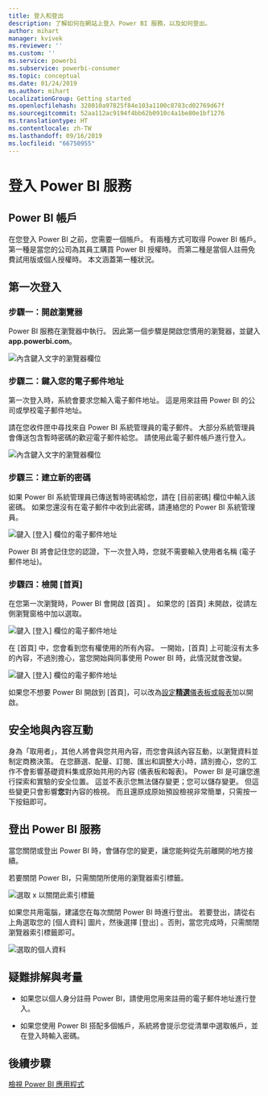 ```yaml
---
title: 登入和登出
description: 了解如何在網站上登入 Power BI 服務，以及如何登出。
author: mihart
manager: kvivek
ms.reviewer: ''
ms.custom: ''
ms.service: powerbi
ms.subservice: powerbi-consumer
ms.topic: conceptual
ms.date: 01/24/2019
ms.author: mihart
LocalizationGroup: Getting started
ms.openlocfilehash: 328010a97825f84e103a1100c8783cd02769d67f
ms.sourcegitcommit: 52aa112ac9194f4bb62b0910c4a1be80e1bf1276
ms.translationtype: HT
ms.contentlocale: zh-TW
ms.lasthandoff: 09/16/2019
ms.locfileid: "66750955"
---
```

# <a name="sign-in-to-power-bi-service"></a>登入 Power BI 服務

## <a name="power-bi-accounts"></a>Power BI 帳戶
在您登入 Power BI 之前，您需要一個帳戶。 有兩種方式可取得 Power BI 帳戶。 第一種是當您的公司為其員工購買 Power BI 授權時。 而第二種是當個人註冊免費試用版或個人授權時。 本文涵蓋第一種狀況。

## <a name="sign-in-for-the-first-time"></a>第一次登入

### <a name="step-one-open-a-browser"></a>步驟一：開啟瀏覽器
Power BI 服務在瀏覽器中執行。  因此第一個步驟是開啟您慣用的瀏覽器，並鍵入 **app.powerbi.com**。

![內含鍵入文字的瀏覽器欄位](media/end-user-sign-in/power-bi-sign-in.png)

### <a name="step-two-type-your-email-address"></a>步驟二：鍵入您的電子郵件地址
第一次登入時，系統會要求您輸入電子郵件地址。  這是用來註冊 Power BI 的公司或學校電子郵件地址。  

請在您收件匣中尋找來自 Power BI 系統管理員的電子郵件。 大部分系統管理員會傳送包含暫時密碼的歡迎電子郵件給您。 請使用此電子郵件帳戶進行登入。 

![內含鍵入文字的瀏覽器欄位](media/end-user-sign-in/power-bi-email2.png)


 
### <a name="step-three-create-a-new-password"></a>步驟三：建立新的密碼
如果 Power BI 系統管理員已傳送暫時密碼給您，請在 [目前密碼]  欄位中輸入該密碼。 如果您還沒有在電子郵件中收到此密碼，請連絡您的 Power BI 系統管理員。

![鍵入 [登入] 欄位的電子郵件地址](media/end-user-sign-in/power-bi-login2.png)

Power BI 將會記住您的認證，下一次登入時，您就不需要輸入使用者名稱 (電子郵件地址)。 

### <a name="step-four-review-your-home-page"></a>步驟四：檢閱 [首頁]
在您第一次瀏覽時，Power BI 會開啟 [首頁]  。 如果您的 [首頁]  未開啟，從請左側瀏覽窗格中加以選取。 

![鍵入 [登入] 欄位的電子郵件地址](media/end-user-sign-in/power-bi-home-select.png)

在 [首頁] 中，您會看到您有權使用的所有內容。 一開始，[首頁] 上可能沒有太多的內容，不過別擔心，當您開始與同事使用 Power BI 時，此情況就會改變。 

![鍵入 [登入] 欄位的電子郵件地址](media/end-user-sign-in/power-bi-home2.png)

如果您不想要 Power BI 開啟到 [首頁]，可以改為[設定**精選**儀表板或報表](end-user-featured.md)加以開啟。 

## <a name="safely-interact-with-content"></a>安全地與內容互動
身為「取用者」，其他人將會與您共用內容，而您會與該內容互動，以瀏覽資料並制定商務決策。  在您篩選、配量、訂閱、匯出和調整大小時，請別擔心，您的工作不會影響基礎資料集或原始共用的內容 (儀表板和報表)。 Power BI 是可讓您進行探索和實驗的安全位置。 這並不表示您無法儲存變更；您可以儲存變更。 但這些變更只會影響**您**對內容的檢視。 而且還原成原始預設檢視非常簡單，只需按一下按鈕即可。

## <a name="sign-out-of-power-bi-service"></a>登出 Power BI 服務
當您關閉或登出 Power BI 時，會儲存您的變更，讓您能夠從先前離開的地方接續。

若要關閉 Power BI，只需關閉所使用的瀏覽器索引標籤。 

![選取 x 以關閉此索引標籤](media/end-user-sign-in/power-bi-close.png) 

如果您共用電腦，建議您在每次關閉 Power BI 時進行登出。  若要登出，請從右上角選取您的 [個人資料] 圖片，然後選擇 [登出]  。否則，當您完成時，只需關閉瀏覽器索引標籤即可。

![選取的個人資料](media/end-user-sign-in/power-bi-sign-out.png) 

## <a name="troubleshooting-and-considerations"></a>疑難排解與考量
- 如果您以個人身分註冊 Power BI，請使用您用來註冊的電子郵件地址進行登入。

- 如果您使用 Power BI 搭配多個帳戶，系統將會提示您從清單中選取帳戶，並在登入時輸入密碼。 

## <a name="next-steps"></a>後續步驟
[檢視 Power BI 應用程式](end-user-app-view.md)
